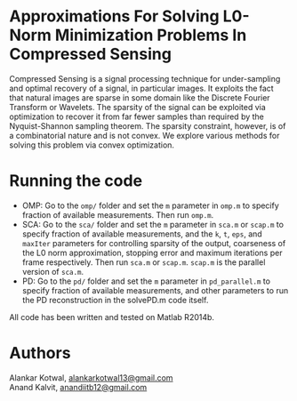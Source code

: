 Approximations For Solving L0-Norm Minimization Problems In Compressed Sensing
==============================================================================

Compressed Sensing is a signal processing technique for under-sampling and optimal recovery of a signal, in particular images. It exploits the fact that natural images are sparse in some domain like the Discrete Fourier Transform or Wavelets. The sparsity of the signal can be exploited via optimization to recover it from far fewer samples than required by the Nyquist-Shannon sampling theorem. The sparsity constraint, however, is of a combinatorial nature and is not convex. We explore various methods for solving this problem via convex optimization.

Running the code
================

-   OMP: Go to the `omp/` folder and set the `m` parameter in `omp.m` to specify fraction of available measurements. Then run `omp.m`.
-   SCA: Go to the `sca/` folder and set the `m` parameter in `sca.m` or `scap.m` to specify fraction of available measurements, and the `k`, `t`, `eps`, and `maxIter` parameters for controlling sparsity of the output, coarseness of the L0 norm approximation, stopping error and maximum iterations per frame respectively. Then run `sca.m` or `scap.m`. `scap.m` is the parallel version of `sca.m`.
-   PD: Go to the `pd/` folder and set the `m` parameter in `pd_parallel.m` to specify fraction of available measurements, and other parameters to run the PD reconstruction in the solvePD.m code itself. 

All code has been written and tested on Matlab R2014b.

Authors
=======
Alankar Kotwal, <alankarkotwal13@gmail.com>  
Anand Kalvit, <anandiitb12@gmail.com>
